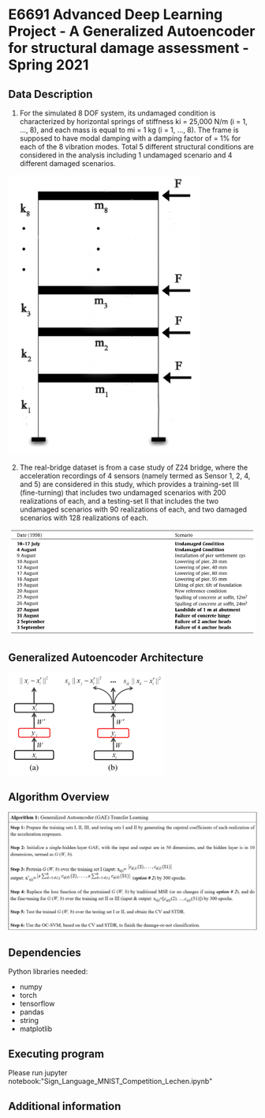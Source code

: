 # E6691 Advanced Deep Learning Project - A Generalized Autoencoder for structural damage assessment - Spring 2021
## Data Description
1. For the simulated 8 DOF system, its undamaged condition is characterized by horizontal springs of stiffness ki = 25,000 N/m (i = 1, ..., 8), and each mass is equal to mi = 1 kg (i = 1, ..., 8). The frame is supposed to have modal damping with a damping factor of  = 1% for each of the 8 vibration modes. Total 5 different structural conditions are considered in the analysis including 1 undamaged scenario and 4 different damaged scenarios.

![GitHub Logo](./8DOF.png)

2. The real-bridge dataset is from a case study of Z24 bridge, where the acceleration recordings of 4 sensors (namely termed as Sensor 1, 2, 4, and 5) are considered in this study, which provides a training-set III (fine-turning) that includes two undamaged scenarios with 200 realizations of each, and a testing-set II that includes the two undamaged scenarios with 90 realizations of each, and two damaged scenarios with 128 realizations of each.

![GitHub Logo](./Z24data.png)

## Generalized Autoencoder Architecture

![GitHub Logo](./GAE.png)

## Algorithm Overview

![GitHub Logo](./algorithm_gae.png)

## Dependencies
Python libraries needed:
* numpy
* torch
* tensorflow
* pandas
* string
* matplotlib

## Executing program
Please run jupyter notebook:"Sign_Language_MNIST_Competition_Lechen.ipynb"


## Additional information
 
